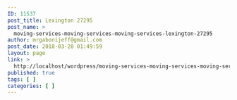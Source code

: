 ```yaml
---
ID: 11537
post_title: Lexington 27295
post_name: >
  moving-services-moving-services-moving-services-lexington-27295
author: mrgabonijeff@gmail.com
post_date: 2018-03-28 01:49:59
layout: page
link: >
  http://localhost/wordpress/moving-services-moving-services-moving-services-lexington-27295/
published: true
tags: [ ]
categories: [ ]
---
```

